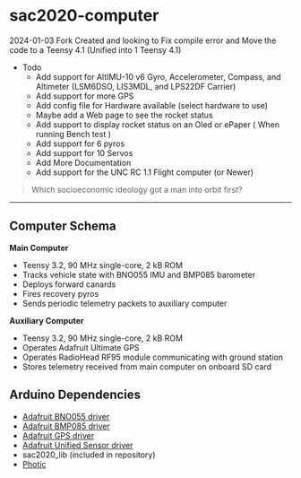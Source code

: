 # sac2020-computer

2024-01-03 Fork Created and looking to Fix compile error and Move the code to a Teensy 4.1 (Unified into 1 Teensy 4.1)
- Todo
  - Add support for AltIMU-10 v6 Gyro, Accelerometer, Compass, and Altimeter (LSM6DSO, LIS3MDL, and LPS22DF Carrier)
  - Add support for more GPS
  - Add config file for Hardware available (select hardware to use)
  - Maybe add a Web page to see the rocket status
  - Add support to display rocket status on an Oled or ePaper ( When running Bench test )
  - Add support for 6 pyros
  - Add support for 10 Servos
  - Add More Documentation
  - Add support for the UNC RC 1.1 Flight computer (or Newer)

> Which socioeconomic ideology got a man into orbit first?

---

## Computer Schema

**Main Computer**

* Teensy 3.2, 90 MHz single-core, 2 kB ROM
* Tracks vehicle state with BNO055 IMU and BMP085 barometer
* Deploys forward canards
* Fires recovery pyros
* Sends periodic telemetry packets to auxiliary computer


**Auxiliary Computer**

* Teensy 3.2, 90 MHz single-core, 2 kB ROM
* Operates Adafruit Ultimate GPS
* Operates RadioHead RF95 module communicating with ground station
* Stores telemetry received from main computer on onboard SD card

## Arduino Dependencies

* [Adafruit BNO055 driver](https://github.com/adafruit/Adafruit_BNO055)
* [Adafruit BMP085 driver](https://github.com/adafruit/Adafruit-BMP085-Library)
* [Adafruit GPS driver](https://github.com/adafruit/Adafruit_GPS)
* [Adafruit Unified Sensor driver](https://github.com/adafruit/Adafruit_Sensor)
* sac2020_lib (included in repository)
* [Photic](https://github.com/longhorn-rocketry/photic)
